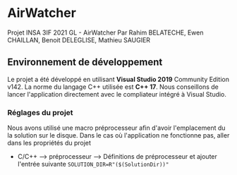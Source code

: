 # AirWatcher
Projet INSA 3IF 2021 GL - AirWatcher
Par Rahim BELATECHE, Ewen CHAILLAN, Benoit DELEGLISE, Mathieu SAUGIER

## Environnement de développement
Le projet a été développé en utilisant **Visual Studio 2019** Community Edition v142.
La norme du langage C++ utilisée est **C++ 17**.
Nous conseillons de lancer l'application directement avec le compliateur intégré à Visual Studio.

### Réglages du projet
Nous avons utilisé une macro préprocesseur afin d'avoir l'emplacement du la solution sur le disque. Dans le cas où l'application ne fonctionne pas, aller dans les propriétés du projet
- C/C++ --> préprocesseur --> Définitions de préprocesseur et ajouter l'entrée suivante `SOLUTION_DIR=R"($(SolutionDir))"`


